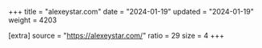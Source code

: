 +++
title = "alexeystar.com"
date = "2024-01-19"
updated = "2024-01-19"
weight = 4203

[extra]
source = "https://alexeystar.com/"
ratio = 29
size = 4
+++
